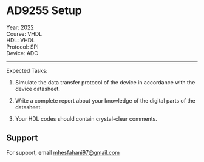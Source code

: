 # AD9255 Setup

Year: 2022  
Course: VHDL  
HDL: VHDL  
Protocol: SPI   
Device: ADC
****
Expected Tasks:

1. Simulate the data transfer protocol of the device in accordance with the device datasheet.
 
2. Write a complete report about your knowledge of the digital parts of the datasheet.

3. Your HDL codes should contain crystal-clear comments.
## Support

For support, email mhesfahani97@gmail.com
